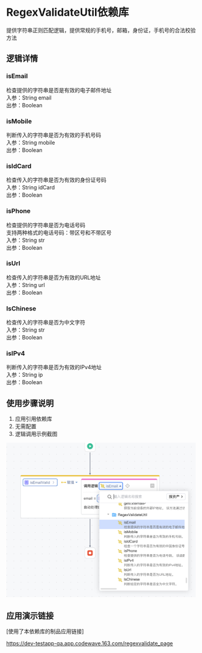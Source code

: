 # RegexValidateUtil依赖库

提供字符串正则匹配逻辑，提供常规的手机号，邮箱，身份证，手机号的合法校验方法

## 逻辑详情

### isEmail

检查提供的字符串是否是有效的电子邮件地址  
入参：String email  
出参：Boolean  


### isMobile

判断传入的字符串是否为有效的手机号码  
入参：String mobile  
出参：Boolean  

### isIdCard

检查传入的字符串是否为有效的身份证号码  
入参：String idCard  
出参：Boolean 

### isPhone

检查提供的字符串是否为电话号码  
支持两种格式的电话号码：带区号和不带区号   
入参：String str  
出参：Boolean  

### isUrl

检查传入的字符串是否为有效的URL地址  
入参：String url  
出参：Boolean  

### IsChinese

检查传入的字符串是否为中文字符  
入参：String str  
出参：Boolean  

### isIPv4
判断传入的字符串是否为有效的IPv4地址  
入参：String ip  
出参：Boolean 


## 使用步骤说明

1.  应用引用依赖库
2.  无需配置
3.  逻辑调用示例截图

![img](Screenshot%202024-03-16%20at%2011.35.04.png)

## 应用演示链接

[使用了本依赖库的制品应用链接]

https://dev-testapp-qa.app.codewave.163.com/regexvalidate_page